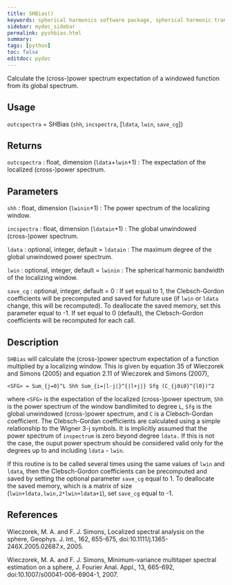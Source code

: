 ```yaml
---
title: SHBias()
keywords: spherical harmonics software package, spherical harmonic transform, legendre functions, multitaper spectral analysis, fortran, Python, gravity, magnetic field
sidebar: mydoc_sidebar
permalink: pyshbias.html
summary:
tags: [python]
toc: false
editdoc: pydoc
---
```


Calculate the (cross-)power spectrum expectation of a windowed function from its global spectrum.

## Usage

`outcspectra` = SHBias (`shh`, `incspectra`, [`ldata`, `lwin`, `save_cg`])

## Returns

`outcspectra` : float, dimension (`ldata`+`lwin`+1)
:   The expectation of the localized (cross-)power spectrum.

## Parameters

`shh` : float, dimension (`lwinin`+1)
:   The power spectrum of the localizing window.

`incspectra` : float, dimension (`ldatain`+1)
:   The global unwindowed (cross-)power spectrum.

`ldata` : optional, integer, default = `ldatain`
:   The maximum degree of the global unwindowed power spectrum.

`lwin` : optional, integer, default = `lwinin`
:   The spherical harmonic bandwidth of the localizing window.

`save_cg` : optional, integer, default = 0
:   If set equal to 1, the Clebsch-Gordon coefficients will be precomputed and saved for future use (if `lwin` or `ldata` change, this will be recomputed). To deallocate the saved memory, set this parameter equal to -1. If set equal to 0 (default), the Clebsch-Gordon coefficients will be recomputed for each call.

## Description

`SHBias` will calculate the (cross-)power spectrum expectation of a function multiplied by a localizing window. This is given by equation 35 of Wieczorek and Simons (2005) and equation 2.11 of Wieczorek and Simons (2007),

`<SFG> = Sum_{j=0}^L Shh Sum_{i=|l-j|}^{|l+j|} Sfg (C_{j0i0}^{l0})^2`

where `<SFG>` is the expectation of the localized (cross-)power spectrum, `Shh` is the power spectrum of the window bandlimited to degree `L`, `Sfg` is the global unwindowed (cross-)power spectrum, and `C` is a Clebsch-Gordan coefficient. The Clebsch-Gordan coefficients are calculated using a simple relationship to the Wigner 3-j symbols. It is implicitly assumed that the power spectrum of `inspectrum` is zero beyond degree `ldata.` If this is not the case, the ouput power spectrum should be considered valid only for the degrees up to and including `ldata` - `lwin`.

If this routine is to be called several times using the same values of `lwin` and `ldata`, then the Clebsch-Gordon coefficients can be precomputed and saved by setting the optional parameter `save_cg` equal to 1. To deallocate the saved memory, which is a matrix of size (`lwin+ldata,lwin,2*lwin+ldata+1`), set `save_cg` equal to -1.

## References

Wieczorek, M. A. and F. J. Simons, Localized spectral analysis on the sphere, 
Geophys. J. Int., 162, 655-675, doi:10.1111/j.1365-246X.2005.02687.x, 2005.

Wieczorek, M. A. and F. J. Simons, Minimum-variance multitaper spectral estimation on a sphere, J. Fourier Anal. Appl., 13, 665-692, doi:10.1007/s00041-006-6904-1, 2007.
